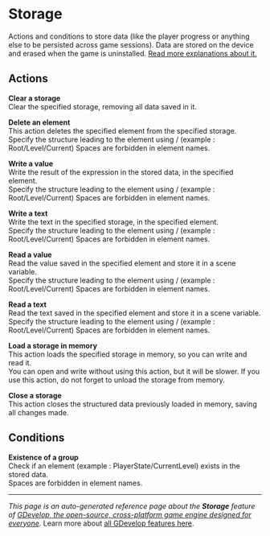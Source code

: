 # Storage

Actions and conditions to store data (like the player progress or anything else to be persisted across game sessions). Data are stored on the device and erased when the game is uninstalled. [Read more explanations about it.](https://wiki.gdevelop.io/gdevelop5/all-features/storage)

## Actions

**Clear a storage**  
Clear the specified storage, removing all data saved in it.

**Delete an element**  
This action deletes the specified element from the specified storage.  
Specify the structure leading to the element using / (example : Root/Level/Current)
Spaces are forbidden in element names.

**Write a value**  
Write the result of the expression in the stored data, in the specified element.  
Specify the structure leading to the element using / (example : Root/Level/Current)
Spaces are forbidden in element names.

**Write a text**  
Write the text in the specified storage, in the specified element.  
Specify the structure leading to the element using / (example : Root/Level/Current)
Spaces are forbidden in element names.

**Read a value**  
Read the value saved in the specified element and store it in a scene variable.  
Specify the structure leading to the element using / (example : Root/Level/Current)
Spaces are forbidden in element names.

**Read a text**  
Read the text saved in the specified element and store it in a scene variable.  
Specify the structure leading to the element using / (example : Root/Level/Current)
Spaces are forbidden in element names.

**Load a storage in memory**  
This action loads the specified storage in memory, so you can write and read it.  
You can open and write without using this action, but it will be slower.
If you use this action, do not forget to unload the storage from memory.

**Close a storage**  
This action closes the structured data previously loaded in memory, saving all changes made.

## Conditions

**Existence of a group**  
Check if an element (example : PlayerState/CurrentLevel) exists in the stored data.  
Spaces are forbidden in element names.



---
*This page is an auto-generated reference page about the **Storage** feature of [GDevelop, the open-source, cross-platform game engine designed for everyone](https://gdevelop.io/).* Learn more about [all GDevelop features here](/gdevelop5/all-features).